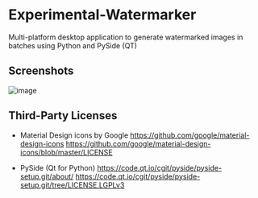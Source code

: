 # Experimental-Watermarker
Multi-platform desktop application to generate watermarked images in batches using Python and PySide (QT)

## Screenshots
![image](https://user-images.githubusercontent.com/50290253/152464986-85fa1d9b-121f-4e21-bc54-7f1c8b35c6ab.png)

## Third-Party Licenses
- Material Design icons by Google
https://github.com/google/material-design-icons
https://github.com/google/material-design-icons/blob/master/LICENSE

- PySide (Qt for Python)
https://code.qt.io/cgit/pyside/pyside-setup.git/about/
https://code.qt.io/cgit/pyside/pyside-setup.git/tree/LICENSE.LGPLv3
